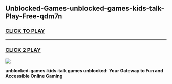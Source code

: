 
## Unblocked-Games-unblocked-games-kids-talk-Play-Free-qdm7n
<h3>
<a href="https://premium76.site?title=unblocked-games-kids-talk&ref=18A1">CLICK TO PLAY</a></h3>
<hr>

<h3>
<a href="https://premium76.site?title=unblocked-games-kids-talk&ref=18A1">CLICK 2 PLAY</a>
  
</h3>

<a href="https://premium76.site?title=unblocked-games-kids-talk&ref=18A1"><img src="https://clearcache.store/games.png"></a>


**unblocked-games-kids-talk games unblocked: Your Gateway to Fun and Accessible Online Gaming**
